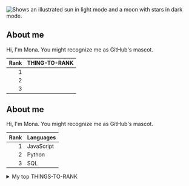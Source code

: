 <picture>
  <source media="(prefers-color-scheme: dark)" srcset="https://user-images.githubusercontent.com/25423296/163456776-7f95b81a-f1ed-45f7-b7ab-8fa810d529fa.png">
  <source media="(prefers-color-scheme: light)" srcset="https://user-images.githubusercontent.com/25423296/163456779-a8556205-d0a5-45e2-ac17-42d089e3c3f8.png">
  <img alt="Shows an illustrated sun in light mode and a moon with stars in dark mode." src="https://user-images.githubusercontent.com/25423296/163456779-a8556205-d0a5-45e2-ac17-42d089e3c3f8.png">
</picture>

## About me

Hi, I'm Mona. You might recognize me as GitHub's mascot.


| Rank | THING-TO-RANK |
|-----:|---------------|
|     1|               |
|     2|               |
|     3|               |



## About me

Hi, I'm Mona. You might recognize me as GitHub's mascot.

| Rank | Languages |
|-----:|-----------|
|     1| JavaScript|
|     2| Python    |
|     3| SQL       |



<details>
<summary>My top THINGS-TO-RANK</summary>

YOUR TABLE
<details open>


</details>


<details>
<summary>My top languages</summary>

| Rank | Languages |
|-----:|-----------|
|     1| JavaScript|
|     2| Python    |
|     3| SQL       |

</details>


---
> If we pull together and commit ourselves, then we can push through anything.

— Mona the Octocat


<!-- COMMENT -->


![alt text](image.png)

<table><thead><tr><th scope="col">Style</th><th scope="col">Syntax</th><th scope="col">Keyboard shortcut</th><th scope="col">Example</th><th scope="col">Output</th></tr></thead><tbody><tr><td>Bold</td><td><code>** **</code> or <code>__ __</code></td><td><kbd>Command</kbd>+<kbd>B</kbd> (Mac) or <kbd>Ctrl</kbd>+<kbd>B</kbd> (Windows/Linux)</td><td><code>**This is bold text**</code></td><td><strong>This is bold text</strong></td></tr><tr><td>Italic</td><td><code>* *</code> or <code>_ _</code>     </td><td><kbd>Command</kbd>+<kbd>I</kbd> (Mac) or <kbd>Ctrl</kbd>+<kbd>I</kbd> (Windows/Linux)</td><td><code>_This text is italicized_</code></td><td><em>This text is italicized</em></td></tr><tr><td>Strikethrough</td><td><code>~~ ~~</code></td><td>None</td><td><code>~~This was mistaken text~~</code></td><td><del>This was mistaken text</del></td></tr><tr><td>Bold and nested italic</td><td><code>** **</code> and <code>_ _</code></td><td>None</td><td><code>**This text is _extremely_ important**</code></td><td><strong>This text is <em>extremely</em> important</strong></td></tr><tr><td>All bold and italic</td><td><code>*** ***</code></td><td>None</td><td><code>***All this text is important***</code></td><td><em><strong>All this text is important</strong></em></td></tr><tr><td>Subscript</td><td><code>&#x3C;sub> &#x3C;/sub></code></td><td>None</td><td><code>This is a &#x3C;sub>subscript&#x3C;/sub> text</code></td><td>This is a <sub>subscript</sub> text</td></tr><tr><td>Superscript</td><td><code>&#x3C;sup> &#x3C;/sup></code></td><td>None</td><td><code>This is a &#x3C;sup>superscript&#x3C;/sup> text</code></td><td>This is a <sup>superscript</sup> text</td></tr></tbody></table>
<h2 id="quoting-text" tabindex="-1"><a class="heading-link" href="#quoting-text">Quoting text<span class="heading-link-symbol" aria-hidden="true"></span></a></h2>
<p>You can quote text with a <kbd>></kbd>.</p>
<pre><code class="hljs language-markdown">Text that is not a quote

<span class="hljs-quote">> Text that is a quote</span>
</code></pre>
<p>Quoted text is indented, with a different type color.</p>
<p><picture><source srcset="/assets/cb-13462/mw-1440/images/help/writing/quoted-text-rendered.webp" type="image/webp"><img src="/assets/cb-13462/images/help/writing/quoted-text-rendered.png" alt="Screenshot of rendered GitHub Markdown showing sample quoted text. The quote is indented with a vertical line on the left, and its text is dark gray rather than black."></picture></p>
<div class="ghd-alert ghd-alert-accent ghd-spotlight-accent">
<p><strong>Note:</strong> When viewing a conversation, you can automatically quote text in a comment by highlighting the text, then typing <kbd>R</kbd>. You can quote an entire comment by clicking <svg version="1.1" width="16" height="16" viewBox="0 0 16 16" class="octicon octicon-kebab-horizontal" aria-label="The horizontal kebab icon" role="img"><path d="M8 9a1.5 1.5 0 1 0 0-3 1.5 1.5 0 0 0 0 3ZM1.5 9a1.5 1.5 0 1 0 0-3 1.5 1.5 0 0 0 0 3Zm13 0a1.5 1.5 0 1 0 0-3 1.5 1.5 0 0 0 0 3Z"></path></svg>, then <strong>Quote reply</strong>. For more information about keyboard shortcuts, see "<a href="/en/get-started/accessibility/keyboard-shortcuts" _originalHref="/get-started/accessibility/keyboard-shortcuts">Keyboard shortcuts</a>."</p>
</div>
<h2 id="quoting-code" tabindex="-1"><a class="heading-link" href="#quoting-code">Quoting code<span class="heading-link-symbol" aria-hidden="true"></span></a></h2>
<p>You can call out code or a command within a sentence with single backticks. The text within the backticks will not be formatted. You can also press the <kbd>Command</kbd>+<kbd>E</kbd> (Mac) or <kbd>Ctrl</kbd>+<kbd>E</kbd> (Windows/Linux) keyboard shortcut to insert the backticks for a code block within a line of Markdown.</p>
<pre><code class="hljs language-markdown">Use <span class="hljs-code">`git status`</span> to list all new or modified files that haven't yet been committed.
</code></pre>
<p><picture><source srcset="/assets/cb-24556/mw-1440/images/help/writing/inline-code-rendered.webp" type="image/webp"><img src="/assets/cb-24556/images/help/writing/inline-code-rendered.png" alt="Screenshot of rendered GitHub Markdown showing the appearance of characters surrounded by backticks. The words &#x22;git status&#x22; appear in a fixed-width typeface, highlighted in light gray."></picture></p>
<p>To format code or text into its own distinct block, use triple backticks.</p>
<pre>Some basic Git commands are:
```
git status
git add
git commit
```
</pre>
<p><picture><source srcset="/assets/cb-34231/mw-1440/images/help/writing/code-block-rendered.webp" type="image/webp"><img src="/assets/cb-34231/images/help/writing/code-block-rendered.png" alt="Screenshot of rendered GitHub Markdown showing a code block. The words &#x22;git status,&#x22; &#x22;git add,&#x22; and &#x22;git commit&#x22; appear in a fixed-width typeface, highlighted in light gray."></picture></p>
<p>For more information, see "<a href="/en/get-started/writing-on-github/working-with-advanced-formatting/creating-and-highlighting-code-blocks" _originalHref="/get-started/writing-on-github/working-with-advanced-formatting/creating-and-highlighting-code-blocks">Creating and highlighting code blocks</a>."</p>
<p>If you are frequently editing code snippets and tables, you may benefit from enabling a fixed-width font in all comment fields on GitHub. For more information, see "<a href="/en/get-started/writing-on-github/getting-started-with-writing-and-formatting-on-github/about-writing-and-formatting-on-github#enabling-fixed-width-fonts-in-the-editor" _originalHref="/get-started/writing-on-github/getting-started-with-writing-and-formatting-on-github/about-writing-and-formatting-on-github#enabling-fixed-width-fonts-in-the-editor">About writing and formatting on GitHub</a>."</p>
<h2 id="supported-color-models" tabindex="-1"><a class="heading-link" href="#supported-color-models">Supported color models<span class="heading-link-symbol" aria-hidden="true"></span></a></h2>
<p>In issues, pull requests, and discussions, you can call out colors within a sentence by using backticks. A supported color model within backticks will display a visualization of the color.</p>
<pre><code class="hljs language-markdown">The background color is <span class="hljs-code">`#ffffff`</span> for light mode and <span class="hljs-code">`#000000`</span> for dark mode.
</code></pre>
<p><picture><source srcset="/assets/cb-11648/mw-1440/images/help/writing/supported-color-models-rendered.webp" type="image/webp"><img src="/assets/cb-11648/images/help/writing/supported-color-models-rendered.png" alt="Screenshot of rendered GitHub Markdown showing how HEX values within backticks create small circles of color. #ffffff shows a white circle, and #000000 shows a black circle."></picture></p>
<p>Here are the currently supported color models.</p>


<table><thead><tr><th scope="col">Color</th><th scope="col">Syntax</th><th scope="col">Example</th><th scope="col">Output</th></tr></thead><tbody><tr><td>HEX</td><td><code>`#RRGGBB`</code></td><td><code>`#0969DA`</code></td><td><picture><source srcset="/assets/cb-1558/mw-1440/images/help/writing/supported-color-models-hex-rendered.webp" type="image/webp"><img src="/assets/cb-1558/images/help/writing/supported-color-models-hex-rendered.png" alt="Screenshot of rendered GitHub Markdown showing how HEX value #0969DA appears with a blue circle."></picture></td></tr><tr><td>RGB</td><td><code>`rgb(R,G,B)`</code></td><td><code>`rgb(9, 105, 218)`</code></td><td><picture><source srcset="/assets/cb-1962/mw-1440/images/help/writing/supported-color-models-rgb-rendered.webp" type="image/webp"><img src="/assets/cb-1962/images/help/writing/supported-color-models-rgb-rendered.png" alt="Screenshot of rendered GitHub Markdown showing how RGB value 9, 105, 218 appears with a blue circle."></picture></td></tr><tr><td>HSL</td><td><code>`hsl(H,S,L)`</code></td><td><code>`hsl(212, 92%, 45%)`</code></td><td><picture><source srcset="/assets/cb-2066/mw-1440/images/help/writing/supported-color-models-hsl-rendered.webp" type="image/webp"><img src="/assets/cb-2066/images/help/writing/supported-color-models-hsl-rendered.png" alt="Screenshot of rendered GitHub Markdown showing how HSL value 212, 92%, 45% appears with a blue circle."></picture></td></tr></tbody></table>
<div class="ghd-alert ghd-alert-accent ghd-spotlight-accent">
<p><strong>Notes:</strong></p>
<ul>
<li>A supported color model cannot have any leading or trailing spaces within the backticks.</li>
<li>The visualization of the color is only supported in issues, pull requests, and discussions.</li>
</ul>
</div>
<h2 id="links" tabindex="-1"><a class="heading-link" href="#links">Links<span class="heading-link-symbol" aria-hidden="true"></span></a></h2>
<p>You can create an inline link by wrapping link text in brackets <code>[ ]</code>, and then wrapping the URL in parentheses <code>( )</code>. You can also use the keyboard shortcut <kbd>Command</kbd>+<kbd>K</kbd> to create a link. When you have text selected, you can paste a URL from your clipboard to automatically create a link from the selection.</p>
<p>You can also create a Markdown hyperlink by highlighting the text and using the keyboard shortcut <kbd>Command</kbd>+<kbd>V</kbd>. If you'd like to replace the text with the link, use the keyboard shortcut <kbd>Command</kbd>+<kbd>Shift</kbd>+<kbd>V</kbd>.</p>
<p><code>This site was built using [GitHub Pages](https://pages.github.com/).</code></p>
<p><picture><source srcset="/assets/cb-8313/mw-1440/images/help/writing/link-rendered.webp" type="image/webp"><img src="/assets/cb-8313/images/help/writing/link-rendered.png" alt="Screenshot of rendered GitHub Markdown showing how text within brackets, &#x22;GitHub Pages,&#x22; appears as a blue hyperlink."></picture></p>
<div class="ghd-alert ghd-alert-accent ghd-spotlight-accent">
<p><strong>Note:</strong> GitHub automatically creates links when valid URLs are written in a comment. For more information, see "<a href="/en/get-started/writing-on-github/working-with-advanced-formatting/autolinked-references-and-urls" _originalHref="/get-started/writing-on-github/working-with-advanced-formatting/autolinked-references-and-urls">Autolinked references and URLs</a>."</p>
</div>
<h2 id="section-links" tabindex="-1"><a class="heading-link" href="#section-links">Section links<span class="heading-link-symbol" aria-hidden="true"></span></a></h2>
<p>You can link directly to a section in a rendered file by hovering over the section heading to expose <svg version="1.1" width="16" height="16" viewBox="0 0 16 16" class="octicon octicon-link" aria-label="the link" role="img"><path d="m7.775 3.275 1.25-1.25a3.5 3.5 0 1 1 4.95 4.95l-2.5 2.5a3.5 3.5 0 0 1-4.95 0 .751.751 0 0 1 .018-1.042.751.751 0 0 1 1.042-.018 1.998 1.998 0 0 0 2.83 0l2.5-2.5a2.002 2.002 0 0 0-2.83-2.83l-1.25 1.25a.751.751 0 0 1-1.042-.018.751.751 0 0 1-.018-1.042Zm-4.69 9.64a1.998 1.998 0 0 0 2.83 0l1.25-1.25a.751.751 0 0 1 1.042.018.751.751 0 0 1 .018 1.042l-1.25 1.25a3.5 3.5 0 1 1-4.95-4.95l2.5-2.5a3.5 3.5 0 0 1 4.95 0 .751.751 0 0 1-.018 1.042.751.751 0 0 1-1.042.018 1.998 1.998 0 0 0-2.83 0l-2.5 2.5a1.998 1.998 0 0 0 0 2.83Z"></path></svg>.</p>
<p><picture><source srcset="/assets/cb-55935/mw-1440/images/help/repository/readme-links.webp" type="image/webp"><img src="/assets/cb-55935/images/help/repository/readme-links.png" alt="Screenshot of a README for a repository. To the left of a section heading, a link icon is outlined in dark orange."></picture></p>
<h2 id="relative-links" tabindex="-1"><a class="heading-link" href="#relative-links">Relative links<span class="heading-link-symbol" aria-hidden="true"></span></a></h2>
<p>You can define relative links and image paths in your rendered files to help readers navigate to other files in your repository.</p>
<p>A relative link is a link that is relative to the current file. For example, if you have a  README file in root of your repository, and you have another file in <em>docs/CONTRIBUTING.md</em>, the relative link to <em>CONTRIBUTING.md</em> in your README might look like this:</p>
<pre><code class="hljs language-text">[Contribution guidelines for this project](docs/CONTRIBUTING.md)
</code></pre>
<p>GitHub will automatically transform your relative link or image path based on whatever branch you're currently on, so that the link or path always works. The path of the link will be relative to the current file. Links starting with <code>/</code> will be relative to the repository root. You can use all relative link operands, such as <code>./</code> and <code>../</code>.</p>
<p>Relative links are easier for users who clone your repository. Absolute links may not work in clones of your repository - we recommend using relative links to refer to other files within your repository.</p>
<h2 id="images" tabindex="-1"><a class="heading-link" href="#images">Images<span class="heading-link-symbol" aria-hidden="true"></span></a></h2>
<p>You can display an image by adding <kbd>!</kbd> and wrapping the alt text in <code>[ ]</code>. Alt text is a short text equivalent of the information in the image. Then, wrap the link for the image in parentheses <code>()</code>.</p>
<p><code>![Screenshot of a comment on a GitHub issue showing an image, added in the Markdown, of an Octocat smiling and raising a tentacle.](https://myoctocat.com/assets/images/base-octocat.svg)</code></p>
<p><picture><source srcset="/assets/cb-39745/mw-1440/images/help/writing/image-rendered.webp" type="image/webp"><img src="/assets/cb-39745/images/help/writing/image-rendered.png" alt="Screenshot of a comment on a GitHub issue showing an image, added in the Markdown, of an Octocat smiling and raising a tentacle."></picture></p>
<p>GitHub supports embedding images into your issues, pull requests, discussions, comments  and <code>.md</code> files. You can display an image from your repository, add a link to an online image, or upload an image. For more information, see "<a href="#uploading-assets">Uploading assets</a>."</p>
<div class="ghd-alert ghd-alert-accent ghd-spotlight-accent">
<p><strong>Note:</strong> When you want to display an image that is in your repository, use relative links instead of absolute links.</p>
</div>
<p>Here are some examples for using relative links to display an image.</p>





























<table><thead><tr><th scope="col">Context</th><th scope="col">Relative Link</th></tr></thead><tbody><tr><td>In a <code>.md</code> file on the same branch</td><td><code>/assets/images/electrocat.png</code></td></tr><tr><td>In a <code>.md</code> file on another branch</td><td><code>/../main/assets/images/electrocat.png</code></td></tr><tr><td>In issues, pull requests and comments of the repository</td><td><code>../blob/main/assets/images/electrocat.png?raw=true</code></td></tr><tr><td>In a <code>.md</code> file in another repository</td><td><code>/../../../../github/docs/blob/main/assets/images/electrocat.png</code></td></tr><tr><td>In issues, pull requests and comments of another repository</td><td><code>../../../github/docs/blob/main/assets/images/electrocat.png?raw=true</code></td></tr></tbody></table>
<div class="ghd-alert ghd-alert-accent ghd-spotlight-accent">
<p><strong>Note</strong>: The last two relative links in the table above will work for images in a private repository only if the viewer has at least read access to the private repository that contains these images.</p>
</div>
<p>For more information, see "<a href="#relative-links">Relative Links</a>."</p>
<h3 id="specifying-the-theme-an-image-is-shown-to" tabindex="-1"><a class="heading-link" href="#specifying-the-theme-an-image-is-shown-to">Specifying the theme an image is shown to<span class="heading-link-symbol" aria-hidden="true"></span></a></h3>
<p>You can specify the theme an image is displayed for in Markdown by using the HTML <code>&#x3C;picture></code> element in combination with the <code>prefers-color-scheme</code> media feature. We distinguish between light and dark color modes, so there are two options available. You can use these options to display images optimized for dark or light backgrounds. This is particularly helpful for transparent PNG images.</p>
<p>For example, the following code displays a sun image for light themes and a moon for dark themes:</p>
<pre><code class="hljs language-html"><span class="hljs-tag">&#x3C;<span class="hljs-name">picture</span>></span>
  <span class="hljs-tag">&#x3C;<span class="hljs-name">source</span> <span class="hljs-attr">media</span>=<span class="hljs-string">"(prefers-color-scheme: dark)"</span> <span class="hljs-attr">srcset</span>=<span class="hljs-string">"https://user-images.githubusercontent.com/25423296/163456776-7f95b81a-f1ed-45f7-b7ab-8fa810d529fa.png"</span>></span>
  <span class="hljs-tag">&#x3C;<span class="hljs-name">source</span> <span class="hljs-attr">media</span>=<span class="hljs-string">"(prefers-color-scheme: light)"</span> <span class="hljs-attr">srcset</span>=<span class="hljs-string">"https://user-images.githubusercontent.com/25423296/163456779-a8556205-d0a5-45e2-ac17-42d089e3c3f8.png"</span>></span>
  <span class="hljs-tag">&#x3C;<span class="hljs-name">img</span> <span class="hljs-attr">alt</span>=<span class="hljs-string">"Shows an illustrated sun in light mode and a moon with stars in dark mode."</span> <span class="hljs-attr">src</span>=<span class="hljs-string">"https://user-images.githubusercontent.com/25423296/163456779-a8556205-d0a5-45e2-ac17-42d089e3c3f8.png"</span>></span>
<span class="hljs-tag">&#x3C;/<span class="hljs-name">picture</span>></span>
</code></pre>
<p>The old method of specifying images based on the theme, by using a fragment appended to the URL (<code>#gh-dark-mode-only</code> or <code>#gh-light-mode-only</code>), is deprecated and will be removed in favor of the new method described above.</p>
<h2 id="lists" tabindex="-1"><a class="heading-link" href="#lists">Lists<span class="heading-link-symbol" aria-hidden="true"></span></a></h2>
<p>You can make an unordered list by preceding one or more lines of text with <kbd>-</kbd>, <kbd>*</kbd>, or <kbd>+</kbd>.</p>
<pre><code class="hljs language-markdown"><span class="hljs-bullet">-</span> George Washington
<span class="hljs-bullet">*</span> John Adams
<span class="hljs-bullet">+</span> Thomas Jefferson
</code></pre>
<p><picture><source srcset="/assets/cb-7927/mw-1440/images/help/writing/unordered-list-rendered.webp" type="image/webp"><img src="/assets/cb-7927/images/help/writing/unordered-list-rendered.png" alt="Screenshot of rendered GitHub Markdown showing a bulleted list of the names of the first three American presidents."></picture></p>
<p>To order your list, precede each line with a number.</p>
<pre><code class="hljs language-markdown"><span class="hljs-bullet">1.</span> James Madison
<span class="hljs-bullet">2.</span> James Monroe
<span class="hljs-bullet">3.</span> John Quincy Adams
</code></pre>
<p><picture><source srcset="/assets/cb-8162/mw-1440/images/help/writing/ordered-list-rendered.webp" type="image/webp"><img src="/assets/cb-8162/images/help/writing/ordered-list-rendered.png" alt="Screenshot of rendered GitHub Markdown showing a numbered list of the names of the fourth, fifth, and sixth American presidents."></picture></p>
<h3 id="nested-lists" tabindex="-1"><a class="heading-link" href="#nested-lists">Nested Lists<span class="heading-link-symbol" aria-hidden="true"></span></a></h3>
<p>You can create a nested list by indenting one or more list items below another item.</p>
<p>To create a nested list using the web editor on GitHub or a text editor that uses a monospaced font, like <a href="https://code.visualstudio.com/">Visual Studio Code</a>, you can align your list visually. Type space characters in front of your nested list item until the list marker character (<kbd>-</kbd> or <kbd>*</kbd>) lies directly below the first character of the text in the item above it.</p>
<pre><code class="hljs language-markdown"><span class="hljs-bullet">1.</span> First list item
<span class="hljs-bullet">   -</span> First nested list item
<span class="hljs-bullet">     -</span> Second nested list item
</code></pre>
<div class="ghd-alert ghd-alert-accent ghd-spotlight-accent">
<p><strong>Note</strong>: In the web-based editor, you can indent or dedent one or more lines of text by first highlighting the desired lines and then using <kbd>Tab</kbd> or <kbd>Shift</kbd>+<kbd>Tab</kbd> respectively.</p>
</div>
<p><picture><source srcset="/assets/cb-7202/mw-1440/images/help/writing/nested-list-alignment.webp" type="image/webp"><img src="/assets/cb-7202/images/help/writing/nested-list-alignment.png" alt="Screenshot of Markdown in Visual Studio Code showing how indented bullets align vertically with the first letter of the text lines above them."></picture></p>
<p><picture><source srcset="/assets/cb-7206/mw-1440/images/help/writing/nested-list-example-1.webp" type="image/webp"><img src="/assets/cb-7206/images/help/writing/nested-list-example-1.png" alt="Screenshot of rendered GitHub Markdown showing a numbered item followed by a bulleted item nested one level to the right, and another bulleted item nested yet further to the right."></picture></p>
<p>To create a nested list in the comment editor on GitHub, which doesn't use a monospaced font, you can look at the list item immediately above the nested list and count the number of characters that appear before the content of the item. Then type that number of space characters in front of the nested list item.</p>
<p>In this example, you could add a nested list item under the list item <code>100. First list item</code> by indenting the nested list item a minimum of five spaces, since there are five characters (<code>100 .</code>) before <code>First list item</code>.</p>
<pre><code class="hljs language-markdown"><span class="hljs-bullet">100.</span> First list item
<span class="hljs-bullet">     -</span> First nested list item
</code></pre>
<p><picture><source srcset="/assets/cb-4906/mw-1440/images/help/writing/nested-list-example-3.webp" type="image/webp"><img src="/assets/cb-4906/images/help/writing/nested-list-example-3.png" alt="Screenshot of rendered GitHub Markdown showing a list item prefaced by the number 100 followed by a bulleted item nested one level to the right."></picture></p>
<p>You can create multiple levels of nested lists using the same method. For example, because the first nested list item has seven characters (<code>␣␣␣␣␣-␣</code>) before the nested list content <code>First nested list item</code>, you would need to indent the second nested list item by at least two more characters (nine spaces minimum).</p>
<pre><code class="hljs language-markdown"><span class="hljs-bullet">100.</span> First list item
<span class="hljs-bullet">       -</span> First nested list item
<span class="hljs-bullet">         -</span> Second nested list item
</code></pre>
<p><picture><source srcset="/assets/cb-7734/mw-1440/images/help/writing/nested-list-example-2.webp" type="image/webp"><img src="/assets/cb-7734/images/help/writing/nested-list-example-2.png" alt="Screenshot of rendered GitHub Markdown showing a list item prefaced by the number 100 followed by a bulleted item nested one level to the right, and another bulleted item nested yet further to the right."></picture></p>
<p>For more examples, see the <a href="https://github.github.com/gfm/#example-265">GitHub Flavored Markdown Spec</a>.</p>
<h2 id="task-lists" tabindex="-1"><a class="heading-link" href="#task-lists">Task lists<span class="heading-link-symbol" aria-hidden="true"></span></a></h2>
<p>To create a task list, preface list items with a hyphen and space followed by <code>[ ]</code>. To mark a task as complete, use <code>[x]</code>.</p>
<pre><code class="hljs language-markdown"><span class="hljs-bullet">-</span> [x] #739
<span class="hljs-bullet">-</span> [ ] https://github.com/octo-org/octo-repo/issues/740
<span class="hljs-bullet">-</span> [ ] Add delight to the experience when all tasks are complete :tada:
</code></pre>
<p><picture><source srcset="/assets/cb-64626/mw-1440/images/help/writing/task-list-rendered-simple.webp" type="image/webp"><img src="/assets/cb-64626/images/help/writing/task-list-rendered-simple.png" alt="Screenshot showing the rendered version of the markdown. The references to issues are rendered as issue titles."></picture></p>
<p>If a task list item description begins with a parenthesis, you'll need to escape it with <kbd>\</kbd>:</p>
<p><code>- [ ] \(Optional) Open a followup issue</code></p>
<p>For more information, see "<a href="/en/get-started/writing-on-github/working-with-advanced-formatting/about-task-lists" _originalHref="/get-started/writing-on-github/working-with-advanced-formatting/about-task-lists">About task lists</a>."</p>
<h2 id="mentioning-people-and-teams" tabindex="-1"><a class="heading-link" href="#mentioning-people-and-teams">Mentioning people and teams<span class="heading-link-symbol" aria-hidden="true"></span></a></h2>
<p>You can mention a person or <a href="/en/organizations/organizing-members-into-teams" _originalHref="/organizations/organizing-members-into-teams">team</a> on GitHub by typing <kbd>@</kbd> plus their username or team name. This will trigger a notification and bring their attention to the conversation. People will also receive a notification if you edit a comment to mention their username or team name. For more information about notifications, see "<a href="/en/account-and-profile/managing-subscriptions-and-notifications-on-github/setting-up-notifications/about-notifications" _originalHref="/account-and-profile/managing-subscriptions-and-notifications-on-github/setting-up-notifications/about-notifications">About notifications</a>."</p>
<div class="ghd-alert ghd-alert-accent ghd-spotlight-accent">
<p><strong>Note:</strong> A person will only be notified about a mention if the person has read access to the repository and, if the repository is owned by an organization, the person is a member of the organization.</p>
</div>
<p><code>@github/support What do you think about these updates?</code></p>
<p><picture><source srcset="/assets/cb-6949/mw-1440/images/help/writing/mention-rendered.webp" type="image/webp"><img src="/assets/cb-6949/images/help/writing/mention-rendered.png" alt="Screenshot of rendered GitHub Markdown showing how the team mention &#x22;@github/support&#x22; renders as bold, clickable text."></picture></p>
<p>When you mention a parent team, members of its child teams also receive notifications, simplifying communication with multiple groups of people. For more information, see "<a href="/en/organizations/organizing-members-into-teams/about-teams" _originalHref="/organizations/organizing-members-into-teams/about-teams">About teams</a>."</p>
<p>Typing an <kbd>@</kbd> symbol will bring up a list of people or teams on a project. The list filters as you type, so once you find the name of the person or team you are looking for, you can use the arrow keys to select it and press either tab or enter to complete the name. For teams, enter the @organization/team-name and all members of that team will get subscribed to the conversation.</p>
<p>The autocomplete results are restricted to repository collaborators and any other participants on the thread.</p>
<h2 id="referencing-issues-and-pull-requests" tabindex="-1"><a class="heading-link" href="#referencing-issues-and-pull-requests">Referencing issues and pull requests<span class="heading-link-symbol" aria-hidden="true"></span></a></h2>
<p>You can bring up a list of suggested issues and pull requests within the repository by typing <kbd>#</kbd>. Type the issue or pull request number or title to filter the list, and then press either tab or enter to complete the highlighted result.</p>
<p>For more information, see "<a href="/en/get-started/writing-on-github/working-with-advanced-formatting/autolinked-references-and-urls" _originalHref="/get-started/writing-on-github/working-with-advanced-formatting/autolinked-references-and-urls">Autolinked references and URLs</a>."</p>
<h2 id="referencing-external-resources" tabindex="-1"><a class="heading-link" href="#referencing-external-resources">Referencing external resources<span class="heading-link-symbol" aria-hidden="true"></span></a></h2>
<p>If custom autolink references are configured for a repository, then references to external resources, like a JIRA issue or Zendesk ticket, convert into shortened links. To know which autolinks are available in your repository, contact someone with admin permissions to the repository. For more information, see "<a href="/en/repositories/managing-your-repositorys-settings-and-features/managing-repository-settings/configuring-autolinks-to-reference-external-resources" _originalHref="/repositories/managing-your-repositorys-settings-and-features/managing-repository-settings/configuring-autolinks-to-reference-external-resources">Configuring autolinks to reference external resources</a>."</p>
<h2 id="uploading-assets" tabindex="-1"><a class="heading-link" href="#uploading-assets">Uploading assets<span class="heading-link-symbol" aria-hidden="true"></span></a></h2>
<p>You can upload assets like images by dragging and dropping, selecting from a file browser, or pasting. You can upload assets to issues, pull requests, comments, and <code>.md</code> files in your repository.</p>
<h2 id="using-emojis" tabindex="-1"><a class="heading-link" href="#using-emojis">Using emojis<span class="heading-link-symbol" aria-hidden="true"></span></a></h2>
<p>You can add emoji to your writing by typing <code>:EMOJICODE:</code>, a colon followed by the name of the emoji.</p>
<p><code>@octocat :+1: This PR looks great - it's ready to merge! :shipit:</code></p>
<p><picture><source srcset="/assets/cb-17229/mw-1440/images/help/writing/emoji-rendered.webp" type="image/webp"><img src="/assets/cb-17229/images/help/writing/emoji-rendered.png" alt="Screenshot of rendered GitHub Markdown showing how emoji codes for +1 and shipit render visually as emoji."></picture></p>
<p>Typing <kbd>:</kbd> will bring up a list of suggested emoji. The list will filter as you type, so once you find the emoji you're looking for, press <strong>Tab</strong> or <strong>Enter</strong> to complete the highlighted result.</p>
<p>For a full list of available emoji and codes, see <a href="https://github.com/ikatyang/emoji-cheat-sheet/blob/master/README.md">the Emoji-Cheat-Sheet</a>.</p>
<h2 id="paragraphs" tabindex="-1"><a class="heading-link" href="#paragraphs">Paragraphs<span class="heading-link-symbol" aria-hidden="true"></span></a></h2>
<p>You can create a new paragraph by leaving a blank line between lines of text.</p>
<h2 id="footnotes" tabindex="-1"><a class="heading-link" href="#footnotes">Footnotes<span class="heading-link-symbol" aria-hidden="true"></span></a></h2>
<p>You can add footnotes to your content by using this bracket syntax:</p>
<pre><code class="hljs language-text">Here is a simple footnote[^1].

A footnote can also have multiple lines[^2].

[^1]: My reference.
[^2]: To add line breaks within a footnote, prefix new lines with 2 spaces.
  This is a second line.
</code></pre>
<p>The footnote will render like this:</p>
<p><picture><source srcset="/assets/cb-27019/mw-1440/images/help/writing/footnote-rendered.webp" type="image/webp"><img src="/assets/cb-27019/images/help/writing/footnote-rendered.png" alt="Screenshot of rendered Markdown showing superscript numbers used to indicate footnotes, along with optional line breaks inside a note."></picture></p>
<div class="ghd-alert ghd-alert-accent ghd-spotlight-accent">
<p><strong>Note</strong>: The position of a footnote in your Markdown does not influence where the footnote will be rendered. You can write a footnote right after your reference to the footnote, and the footnote will still render at the bottom of the Markdown.</p>
<p>Footnotes are not supported in wikis.</p>
</div>
<h2 id="alerts" tabindex="-1"><a class="heading-link" href="#alerts">Alerts<span class="heading-link-symbol" aria-hidden="true"></span></a></h2>
<p>Alerts are a Markdown extension based on the blockquote syntax that you can use to emphasize critical information. On GitHub, they are displayed with distinctive colors and icons to indicate the significance of the content.</p>
<p>Use alerts only when they are crucial for user success and limit them to one or two per article to prevent overloading the reader. Additionally, you should avoid placing alerts consecutively. Alerts cannot be nested within other elements.</p>
<p>To add an alert, use a special blockquote line specifying the alert type, followed by the alert information in a standard blockquote. Five types of alerts are available:</p>
<pre><code class="hljs language-markdown"><span class="hljs-quote">> [!NOTE]</span>
<span class="hljs-quote">> Useful information that users should know, even when skimming content.</span>

<span class="hljs-quote">> [!TIP]</span>
<span class="hljs-quote">> Helpful advice for doing things better or more easily.</span>

<span class="hljs-quote">> [!IMPORTANT]</span>
<span class="hljs-quote">> Key information users need to know to achieve their goal.</span>

<span class="hljs-quote">> [!WARNING]</span>
<span class="hljs-quote">> Urgent info that needs immediate user attention to avoid problems.</span>

<span class="hljs-quote">> [!CAUTION]</span>
<span class="hljs-quote">> Advises about risks or negative outcomes of certain actions.</span>
</code></pre>
<p>Here are the rendered alerts:</p>
<p><picture><source srcset="/assets/cb-50447/mw-1440/images/help/writing/alerts-rendered.webp" type="image/webp"><img src="/assets/cb-50447/images/help/writing/alerts-rendered.png" alt="Screenshot of rendered Markdown alerts showing how Note, Tip, Important, Warning, and Caution render with different colored text and icons."></picture></p>
<h2 id="hiding-content-with-comments" tabindex="-1"><a class="heading-link" href="#hiding-content-with-comments">Hiding content with comments<span class="heading-link-symbol" aria-hidden="true"></span></a></h2>
<p>You can tell GitHub to hide content from the rendered Markdown by placing the content in an HTML comment.</p>
<pre>&#x3C;!-- This content will not appear in the rendered Markdown -->
</pre>
<h2 id="ignoring-markdown-formatting" tabindex="-1"><a class="heading-link" href="#ignoring-markdown-formatting">Ignoring Markdown formatting<span class="heading-link-symbol" aria-hidden="true"></span></a></h2>
<p>You can tell GitHub to ignore (or escape) Markdown formatting by using <kbd>\</kbd> before the Markdown character.</p>
<p><code>Let's rename \*our-new-project\* to \*our-old-project\*.</code></p>
<p><picture><source srcset="/assets/cb-5440/mw-1440/images/help/writing/escaped-character-rendered.webp" type="image/webp"><img src="/assets/cb-5440/images/help/writing/escaped-character-rendered.png" alt="Screenshot of rendered GitHub Markdown showing how backslashes prevent the conversion of asterisks to italics. The text reads, &#x22;Let&#x27;s rename our-new-project to our-old-project.&#x22;"></picture></p>
<p>For more information on backslashes, see Daring Fireball's "<a href="https://daringfireball.net/projects/markdown/syntax#backslash">Markdown Syntax</a>."</p>
<div class="ghd-alert ghd-alert-accent ghd-spotlight-accent">
<p><strong>Note</strong>: The Markdown formatting will not be ignored in the title of an issue or a pull request.</p>
</div>
<h2 id="disabling-markdown-rendering" tabindex="-1"><a class="heading-link" href="#disabling-markdown-rendering">Disabling Markdown rendering<span class="heading-link-symbol" aria-hidden="true"></span></a></h2>
<p>When viewing a Markdown file, you can click <strong>Code</strong> at the top of the file to disable Markdown rendering and view the file's source instead.</p>
<p><picture><source srcset="/assets/cb-13772/mw-1440/images/help/writing/display-markdown-as-source-global-nav-update.webp" type="image/webp"><img src="/assets/cb-13772/images/help/writing/display-markdown-as-source-global-nav-update.png" alt="Screenshot of a Markdown file in a GitHub repository showing options for interacting with the file. A button, labeled &#x22;Code&#x22;, is outlined in dark orange."></picture></p>
<p>Disabling Markdown rendering enables you to use source view features, such as line linking, which is not possible when viewing rendered Markdown files.</p>
<h2 id="further-reading" tabindex="-1"><a class="heading-link" href="#further-reading">Further reading<span class="heading-link-symbol" aria-hidden="true"></span></a></h2>
<ul>
<li><a href="https://github.github.com/gfm/">GitHub Flavored Markdown Spec</a></li>
<li>"<a href="/en/get-started/writing-on-github/getting-started-with-writing-and-formatting-on-github/about-writing-and-formatting-on-github" _originalHref="/get-started/writing-on-github/getting-started-with-writing-and-formatting-on-github/about-writing-and-formatting-on-github">About writing and formatting on GitHub</a>"</li>
<li>"<a href="/en/get-started/writing-on-github/working-with-advanced-formatting" _originalHref="/get-started/writing-on-github/working-with-advanced-formatting">Working with advanced formatting</a>"</li>
<li>"<a href="/en/get-started/writing-on-github/getting-started-with-writing-and-formatting-on-github/quickstart-for-writing-on-github" _originalHref="/get-started/writing-on-github/getting-started-with-writing-and-formatting-on-github/quickstart-for-writing-on-github">Quickstart for writing on GitHub</a>"</li>